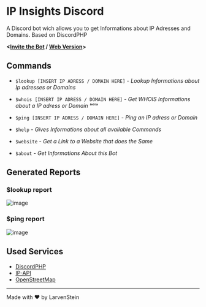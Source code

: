 # IP Insights Discord
A Discord bot wich allows you to get Informations about IP Adresses and Domains. Based on DiscordPHP

**<[Invite the Bot](https://discord.com/api/oauth2/authorize?client_id=992069594900611213&permissions=67584&scope=bot) / [Web Version](https://github.com/LarvenStein/IP-Lookup)>**

## Commands
- `$lookup [INSERT IP ADRESS / DOMAIN HERE]` - *Lookup Informations about Ip adresses or Domains*
- `$whois [INSERT IP ADRESS / DOMAIN HERE]` - *Get WHOIS Informations about a IP adress or Domain ᵇᵉᵗᵃ*
- `$ping [INSERT IP ADRESS / DOMAIN HERE]` - *Ping an IP adress or Domain*

- `$help` - *Gives Informations about all available Commands*
- `$website` - *Get a Link to a Website that does the Same*
- `$about` - *Get Informations About this Bot*

## Generated Reports

### $lookup report
![image](https://user-images.githubusercontent.com/89642388/176907740-6aaea0af-b9c8-4fc6-b64d-91859577a079.png)

### $ping report
![image](https://user-images.githubusercontent.com/89642388/178030338-4c056cb0-9de9-4a9d-9d51-88fc1a850463.png)


## Used Services
- [DiscordPHP](https://github.com/discord-php/DiscordPHP)
- [IP-API](https://ip-api.com/ "IP-API")
- [OpenStreetMap](https://www.openstreetmap.org/ "OpenStreetMap")

------------


Made with &hearts; by LarvenStein
